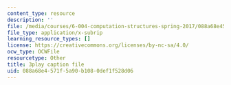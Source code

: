 ```yaml
---
content_type: resource
description: ''
file: /media/courses/6-004-computation-structures-spring-2017/088a68e4571f5a90b1080def1f528d06_ZUWb9HHXGHM.vtt
file_type: application/x-subrip
learning_resource_types: []
license: https://creativecommons.org/licenses/by-nc-sa/4.0/
ocw_type: OCWFile
resourcetype: Other
title: 3play caption file
uid: 088a68e4-571f-5a90-b108-0def1f528d06
---
```

